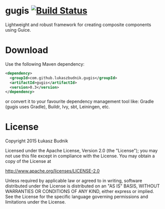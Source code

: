 gugis [![Build Status](https://travis-ci.org/lukaszbudnik/gugis.svg?branch=master)](https://travis-ci.org/lukaszbudnik/gugis)
==============================

Lightweight and robust framework for creating composite components using Guice.

# Download

Use the following Maven dependency:

```xml
<dependency>
  <groupId>com.github.lukaszbudnik.gugis</groupId>
  <artifactId>gugis</artifactId>
  <version>0.3</version>
</dependency>
```

or convert it to your favourite dependency management tool like: Gradle (gugis uses Gradle), Buildr, Ivy, sbt, Leiningen, etc.

# License

Copyright 2015 Łukasz Budnik

Licensed under the Apache License, Version 2.0 (the "License");
you may not use this file except in compliance with the License.
You may obtain a copy of the License at

   <http://www.apache.org/licenses/LICENSE-2.0>

Unless required by applicable law or agreed to in writing, software
distributed under the License is distributed on an "AS IS" BASIS,
WITHOUT WARRANTIES OR CONDITIONS OF ANY KIND, either express or implied.
See the License for the specific language governing permissions and
limitations under the License.